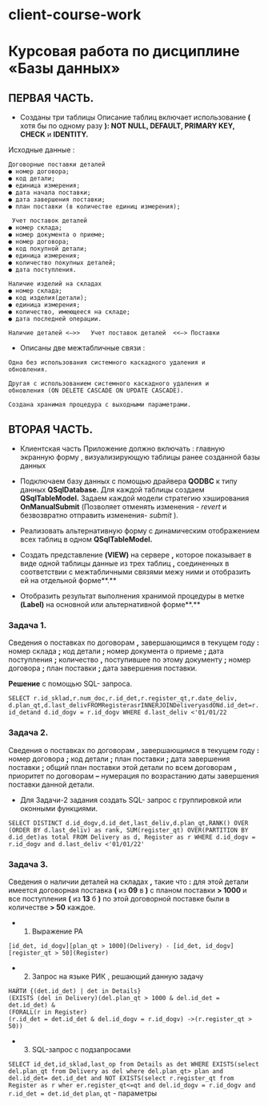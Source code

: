 # client-course-work

# Курсовая работа по дисциплине «Базы данных» 
## ПЕРВАЯ ЧАСТЬ.

-  Созданы три таблицы
 Описание таблиц включает использование **(** хотя бы по одному разу **): NOT
NULL, DEFAULT, PRIMARY KEY, CHECK** и **IDENTITY.**

Исходные данные :
```
Договорные поставки деталей
● номер договора;
● код детали;
● единица измерения;
● дата начала поставки;
● дата завершения поставки;
● план поставки (в количестве единиц измерения);

 Учет поставок деталей
● номер склада;
● номер документа о приеме;
● номер договора;
● код покупной детали;
● единица измерения;
● количество покупных деталей;
● дата поступления.

Наличие изделий на складах
● номер склада;
● код изделия(детали);
● единица измерения;
● количество, имеющееся на складе;
● дата последней операции.
```
``` Наличие деталей <–>>   Учет поставок деталей  <<–> Поставки ```

- Описаны две межтабличные связи :
 ``` 
Одна без использования системного каскадного удаления и
обновления. 
```
``` 
Другая с использованием системного каскадного удаления и
обновления (ON DELETE CASCADE ON UPDATE CASCADE).
```
 ```
Cоздана хранимая процедура с выходными параметрами.
```

## ВТОРАЯ ЧАСТЬ.
- Клиентская часть
Приложение должно включать : главную экранную форму ,
визуализирующую таблицы ранее созданной базы данных

- Подключаем базу данных с помощью драйвера **QODBC** к типу данных
**QSqlDatabase.** Для каждой таблицы создаем **QSqlTableModel.** Задаем каждой
модели стратегию хэширования **OnManualSubmit** (Позволяет отменять
изменения - _revert_ и безвозвратно отправить изменения- _submit_ ).

- Реализовать альтернативную форму  с динамическим отображением всех
таблиц в одном **QSqlTableModel.**

- Создать представление **(VIEW)** на сервере **,** которое показывает в виде
одной таблицы данные из трех таблиц **,** соединенных в соответствии с
межтабличными связями межу ними и отобразить ей на отдельной форме**.**

- Отобразить результат выполнения хранимой процедуры в метке **(Label)** на
основной или альтернативной форме**.**

### Задача **1.** 
Сведения о поставках по договорам **,** завершающимся в текущем
году **:** номер склада **;** код детали **;** номер документа о приеме **;** дата
поступления **;** количество **,** поступившее по этому документу **;** номер
договора **;** план поставки **;** дата завершения поставки.

**Решение** с помощью SQL- запроса.

`SELECT r.id_sklad,r.num_doc,r.id_det,r.register_qt,r.date_deliv,
d.plan_qt,d.last_delivFROMRegisterasrINNERJOINDeliveryasdONd.id_det=r.id_detand
d.id_dogv = r.id_dogv WHERE d.last_deliv <'01/01/22`

### Задача **2.** 
Сведения о поставках по договорам **,** завершающимся в текущем
году **:** номер договора **;** код детали **;** план поставки **;** дата завершения
поставки **;** общий план поставки этой детали по всем договорам **,** приоритет
по договорам **–** нумерация по возрастанию даты завершения поставки
данной детали.

  - Для Задачи-2 задания создать SQL- запрос с группировкой или
оконными функциями.

`SELECT DISTINCT d.id_dogv,d.id_det,last_deliv,d.plan_qt,RANK() OVER
(ORDER BY d.last_deliv) as rank, SUM(register_qt) OVER(PARTITION BY d.id_det)as total FROM
Delivery as d, Register as r WHERE d.id_dogv = r.id_dogv and d.last_deliv <'01/01/22'`

### Задача **3.** 
Сведения о наличии деталей на складах **,** такие что **:**
для этой детали имеется договорная поставка **(** из **09** в **)** с планом поставки **>
1000**
и все поступления **(** из **13** б **)** по этой договорной поставке были в количестве
**> 50** каждое.
  - 1) Выражение РА
```
[id_det, id_dogv][plan_qt > 1000](Delivery) - [id_det, id_dogv][register_qt > 50](Register)
```
  - 2) Запрос на языке РИК , решающий данную задачу
```
НАЙТИ {(det.id_det) | det in Details}
(EXISTS (del in Delivery)(del.plan_qt > 1000 & del.id_det = det.id_det) &
(FORALL(r in Register)
(r.id_det = det.id_det & del.id_dogv = r.id_dogv) ->(r.register_qt > 50))
```

  - 3) SQL-запрос с подзапросами

`SELECT id_det,id_sklad,last_op from Details as det WHERE
EXISTS(select del.plan_qt from Delivery as del where del.plan_qt> plan and del.id_det=
det.id_det and NOT EXISTS(select r.register_qt from Register as r wher er.register_qt<=qt
and del.id_dogv = r.id_dogv and r.id_det = det.id_det`
`plan`, `qt` - параметры
